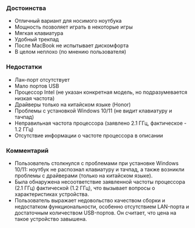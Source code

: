 ### **Достоинства**

*   Отличный вариант для носимого ноутбука
*   Мощность позволяет играть в некоторые игры
*   Мягкая клавиатура
*   Удобный трекпад
*   После MacBook не испытывает дискомфорта
*   В целом неплохо (по мнению пользователя)

### **Недостатки**

*   Лан-порт отсутствует
*   Мало портов USB
*   Процессор Intel (не указан конкретная модель, но подразумевается низкая частота)
*   Драйверы только на китайском языке (Honor)
*   Проблемы с установкой Windows 10/11 (не видит клавиатуру и тачпад)
*   Неправильная частота процессора (заявлено 2.1 ГГц, фактическое - 1.2 ГГц)
*   Отсутствие информации о частоте процессора в описании

### **Комментарий**

*   Пользователь столкнулся с проблемами при установке Windows 10/11: ноутбук не распознал клавиатуру и тачпад, а также возникли проблемы с драйверами (только на китайском языке).
*   Была обнаружена несоответствие заявленной частоты процессора (2.1 ГГц) фактической (1.2 ГГц), что вызывает вопросы о характеристиках устройства.
*   Пользователь выражает недовольство качеством сборки и недостатком функциональности, особенно отсутствием LAN-порта и достаточным количеством USB-портов.  Он считает, что цена на такое устройство завышена.
